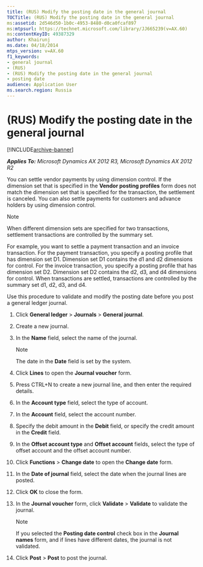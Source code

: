 ```yaml
---
title: (RUS) Modify the posting date in the general journal
TOCTitle: (RUS) Modify the posting date in the general journal
ms:assetid: 2d546d50-1b0c-4953-8480-d0ca0fcaf897
ms:mtpsurl: https://technet.microsoft.com/library/JJ665239(v=AX.60)
ms:contentKeyID: 49387329
author: Khairunj
ms.date: 04/18/2014
mtps_version: v=AX.60
f1_keywords:
- general journal
- (RUS)
- (RUS) Modify the posting date in the general journal
- posting date
audience: Application User
ms.search.region: Russia
---
```


# (RUS) Modify the posting date in the general journal 


[!INCLUDE[archive-banner](includes/archive-banner.md)]


_**Applies To:** Microsoft Dynamics AX 2012 R3, Microsoft Dynamics AX 2012 R2_

You can settle vendor payments by using dimension control. If the dimension set that is specified in the **Vendor posting profiles** form does not match the dimension set that is specified for the transaction, the settlement is canceled. You can also settle payments for customers and advance holders by using dimension control.


> [!NOTE]
> <P>When different dimension sets are specified for two transactions, settlement transactions are controlled by the summary set.</P>
> <P>For example, you want to settle a payment transaction and an invoice transaction. For the payment transaction, you specify a posting profile that has dimension set D1. Dimension set D1 contains the d1 and d2 dimensions for control. For the invoice transaction, you specify a posting profile that has dimension set D2. Dimension set D2 contains the d2, d3, and d4 dimensions for control. When transactions are settled, transactions are controlled by the summary set d1, d2, d3, and d4.</P>



Use this procedure to validate and modify the posting date before you post a general ledger journal.

1.  Click **General ledger** \> **Journals** \> **General journal**.

2.  Create a new journal.

3.  In the **Name** field, select the name of the journal.
    

    > [!NOTE]
    > <P>The date in the <STRONG>Date</STRONG> field is set by the system.</P>



4.  Click **Lines** to open the **Journal voucher** form.

5.  Press CTRL+N to create a new journal line, and then enter the required details.

6.  In the **Account type** field, select the type of account.

7.  In the **Account** field, select the account number.

8.  Specify the debit amount in the **Debit** field, or specify the credit amount in the **Credit** field.

9.  In the **Offset account type** and **Offset account** fields, select the type of offset account and the offset account number.

10. Click **Functions** \> **Change date** to open the **Change date** form.

11. In the **Date of journal** field, select the date when the journal lines are posted.

12. Click **OK** to close the form.

13. In the **Journal voucher** form, click **Validate** \> **Validate** to validate the journal.
    

    > [!NOTE]
    > <P>If you selected the <STRONG>Posting date control</STRONG> check box in the <STRONG>Journal names</STRONG> form, and if lines have different dates, the journal is not validated.</P>



14. Click **Post** \> **Post** to post the journal.

  


